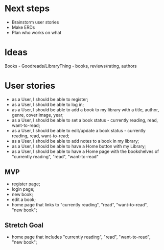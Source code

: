 # Next steps
- Brainstorm user stories
- Make ERDs
- Plan who works on what

# Ideas
Books - Goodreads/LibraryThing - books, reviews/rating, authors

# User stories

- as a User, I should be able to register;
- as a User, I should be able to log in;
- as a User, I should be able to add a book to my library with a title, author, genre, cover image, year;
- as a User, I should be able to set a book status - currently reading, read, want-to-read;
- as a User, I should be able to edit/update a book status - currently reading, read, want-to-read;
- as a User, I should be able to add notes to a book in my library;
- as a User, I should be able to have a Home button with my Library;
- as a User, I should be able to have a Home page with the bookshelves of "currently reading", "read", "want-to-read"


## MVP
 - register page;
 - login page;
 - new book;
 - edit a book;
 - home page that links to "currently reading", "read", "want-to-read", "new book";

## Stretch Goal
 - home page that includes "currently reading", "read", "want-to-read", "new book";
